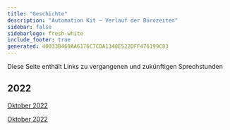 ```yaml
---
title: "Geschichte"
description: "Automation Kit – Verlauf der Bürozeiten"
sidebar: false
sidebarlogo: fresh-white
include_footer: true
generated: 40033B469AA6176C7CDA1348E522DFF476199C83
---
```


Diese Seite enthält Links zu vergangenen und zukünftigen Sprechstunden

## 2022

[Oktober 2022](/de/office-hours/november-2022)

[Oktober 2022](/de/office-hours/october-2022)
